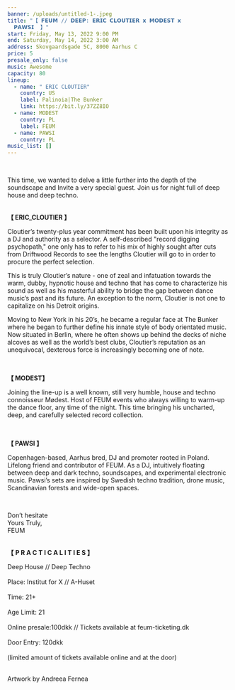 ```yaml
---
banner: /uploads/untitled-1-.jpeg
title: "【 𝗙𝗘𝗨𝗠 // 𝗗𝗘𝗘𝗣: 𝗘𝗥𝗜𝗖 𝗖𝗟𝗢𝗨𝗧𝗜𝗘𝗥 𝘅 𝗠𝗢𝗗𝗘𝗦𝗧 𝘅
  𝗣𝗔𝗪𝗦𝗜  】"
start: Friday, May 13, 2022 9:00 PM
end: Saturday, May 14, 2022 3:00 AM
address: Skovgaardsgade 5C, 8000 Aarhus C
price: 5
presale_only: false
music: Awesome
capacity: 80
lineup:
  - name: " ERIC CLOUTIER"
    country: US
    label: Palinoia|The Bunker
    link: https://bit.ly/37ZZ8IO
  - name: MODEST
    country: PL
    label: FEUM
  - name: PAWSI
    country: PL
music_list: []
---
```

<!--StartFragment-->

<br>

This time, we wanted to delve a little further into the depth of the soundscape and Invite a very special guest. Join us for night full of deep house and deep techno.

<br>**【 ERIC_CLOUTIER 】**<br> 

Cloutier’s twenty-plus year commitment has been built upon his integrity as a DJ and authority as a selector. A self-described "record digging psychopath," one only has to refer to his mix of highly sought after cuts from Driftwood Records to see the lengths Cloutier will go to in order to procure the perfect selection.

This is truly Cloutier’s nature - one of zeal and infatuation towards the warm, dubby, hypnotic house and techno that has come to characterize his sound as well as his masterful ability to bridge the gap between dance music’s past and its future. An exception to the norm, Cloutier is not one to capitalize on his Detroit origins. 

Moving to New York in his 20’s, he became a regular face at The Bunker where he began to further define his innate style of body orientated music. Now situated in Berlin, where he often shows up behind the decks of niche alcoves as well as the world’s best clubs, Cloutier’s reputation as an unequivocal, dexterous force is increasingly becoming one of note.

<br>

**【 MODEST】**<br>

Joining the line-up is a well known, still very humble, house and techno connoisseur Mødest. Host of FEUM events who always willing to warm-up the dance floor, any time of the night. This time bringing his uncharted, deep, and carefully selected record collection.

<br>

**【 PAWSI 】** <br>

Copenhagen-based, Aarhus bred, DJ and promoter rooted in Poland. Lifelong friend and contributor of FEUM. As a DJ, intuitively floating between deep and dark techno, soundscapes, and experimental electronic music. Pawsi’s sets are inspired by Swedish techno tradition, drone music, Scandinavian forests and wide-open spaces.

<br>

Don’t hesitate<br>
Yours Truly,<br>
FEUM <br>

 <br>**【** **P R A C T I C A L I T I E S 】**<br>

Deep House // Deep Techno<br> \
Place: Institut for X // A-Huset<br>\
Time: 21+<br>\
Age Limit: 21<br>\
Online presale:100dkk // Tickets available at feum-ticketing.dk<br> \
Door Entry: 120dkk<br>\
(limited amount of tickets available online and at the door)

\
Artwork by Andreea Fernea

<!--EndFragment-->